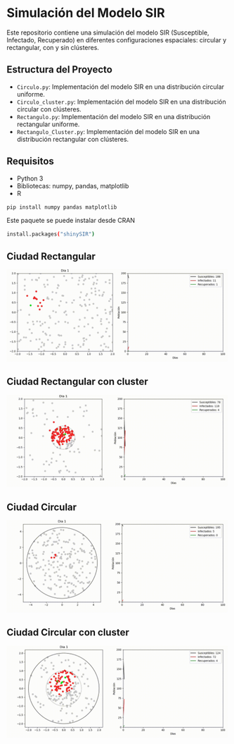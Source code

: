 # Simulación del Modelo SIR

Este repositorio contiene una simulación del modelo SIR (Susceptible, Infectado, Recuperado) en diferentes configuraciones espaciales: circular y rectangular, con y sin clústeres.

## Estructura del Proyecto

- `Circulo.py`: Implementación del modelo SIR en una distribución circular uniforme.
- `Circulo_cluster.py`: Implementación del modelo SIR en una distribución circular con clústeres.
- `Rectangulo.py`: Implementación del modelo SIR en una distribución rectangular uniforme.
- `Rectangulo_Cluster.py`: Implementación del modelo SIR en una distribución rectangular con clústeres.

## Requisitos
- Python 3
- Bibliotecas: numpy, pandas, matplotlib
- R

```sh
pip install numpy pandas matplotlib
```
Este paquete se puede instalar desde CRAN
```sh
install.packages("shinySIR")
```
## Ciudad Rectangular
![Ciudad Rectangular](Animaciones_gif/sir_simulationreactangle.gif)


## Ciudad Rectangular con cluster

![Ciudad Rectangular con cluster](Animaciones_gif/sir_simulation_rectangulo_cluster.gif)

## Ciudad Circular

![Ciudad Circular](Animaciones_gif/sir_simulation_circulo.gif)

## Ciudad Circular con cluster

![Ciudad Circular con cluster](Animaciones_gif/sir_simulation_circulo_cluster.gif)
